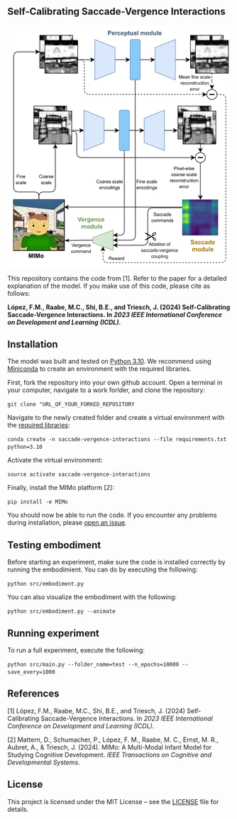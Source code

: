 ## Self-Calibrating Saccade-Vergence Interactions

<p align="center">
  <img src="data/architecture.png" width="500">
    
This repository contains the code from [1]. Refer to the paper for a detailed explanation of the model. If you make use of this code, please cite as follows:

**López, F.M., Raabe, M.C., Shi, B.E., and Triesch, J. (2024) Self-Calibrating Saccade-Vergence Interactions. In *2023 IEEE International Conference on Development and Learning (ICDL).***

## Installation

The model was built and tested on [Python 3.10](https://www.python.org/downloads/release/python-3109/). We recommend using [Miniconda](https://conda.io/miniconda.html) to create an environment with the required libraries.

First, fork the repository into your own github account. Open a terminal in your computer, navigate to a work forlder, and clone the repository:

`git clone "URL_OF_YOUR_FORKED_REPOSITORY`

Navigate to the newly created folder and create a virtual environment with the [required libraries](requirements.txt):

`conda create -n saccade-vergence-interactions --file requirements.txt python=3.10`

Activate the virtual environment:

`source activate saccade-vergence-interactions`

Finally, install the MIMo platform [2]:

`pip install -e MIMo`

You should now be able to run the code. If you encounter any problems during installation, please [open an issue](https://github.com/trieschlab/saccade-vergence-interactions/issues).

## Testing embodiment

Before starting an experiment, make sure the code is installed correctly by running the embodimient. You can do by executing the following:

`python src/embodiment.py`

You can also visualize the embodiment with the following:

`python src/embodiment.py --animate`


## Running experiment

To run a full experiment, execute the following:

`python src/main.py --folder_name=test --n_epochs=10000 --save_every=1000`


## References

[1] López, F.M., Raabe, M.C., Shi, B.E., and Triesch, J. (2024) Self-Calibrating Saccade-Vergence Interactions. In *2023 IEEE International Conference on Development and Learning (ICDL).*

[2] Mattern, D., Schumacher, P., López, F. M., Raabe, M. C., Ernst, M. R., Aubret, A., & Triesch, J. (2024). MIMo: A Multi-Modal Infant Model for Studying Cognitive Development. *IEEE Transactions on Cognitive and Developmental Systems*.

## License

This project is licensed under the MIT License – see the [LICENSE](LICENSE) file for details.